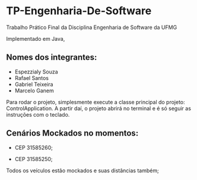 # TP-Engenharia-De-Software
Trabalho Prático Final da Disciplina Engenharia de Software da UFMG

Implementado em Java, 

Nomes dos integrantes:
- 
- Espezzialy Souza
- Rafael Santos
- Gabriel Teixeira
- Marcelo Ganem

Para rodar o projeto, simplesmente execute a classe principal do projeto: ControlApplication.
A partir daí, o projeto abrirá no terminal e é só seguir as instruções com o teclado.

Cenários Mockados no momentos:
-
- CEP 31585260;
  
- CEP 31585250;


Todos os veículos estão mockados e suas distâncias também;

